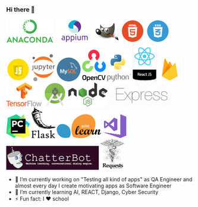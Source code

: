 ### Hi there 👋

![](https://raw.githubusercontent.com/georgecristian97/Logo/main/logo/Anaconda-Logo.png)   ![](https://raw.githubusercontent.com/georgecristian97/Logo/main/logo/appium-logo.png)  ![](https://raw.githubusercontent.com/georgecristian97/Logo/main/logo/gimp-logo.png)   ![](https://raw.githubusercontent.com/georgecristian97/Logo/main/logo/html-logo.png)   ![](https://raw.githubusercontent.com/georgecristian97/Logo/main/logo/css-logo.png)  ![](https://raw.githubusercontent.com/georgecristian97/Logo/main/logo/js-logo.png)   ![](https://raw.githubusercontent.com/georgecristian97/Logo/main/logo/jupyter-logo.png)   ![](https://raw.githubusercontent.com/georgecristian97/Logo/main/logo/mysql-logo.png)   ![](https://raw.githubusercontent.com/georgecristian97/Logo/main/logo/OpenCV-logo.png)   ![](https://raw.githubusercontent.com/georgecristian97/Logo/main/logo/python-logo.png)   ![](https://raw.githubusercontent.com/georgecristian97/Logo/main/logo/react-logo.png)   ![](https://raw.githubusercontent.com/georgecristian97/Logo/main/logo/firebase-logo.png)   ![](https://raw.githubusercontent.com/georgecristian97/Logo/main/logo/tensorflow-logo.png)   ![](https://raw.githubusercontent.com/georgecristian97/Logo/main/logo/androidstudio-logo.png)   ![](https://raw.githubusercontent.com/georgecristian97/Logo/main/logo/nodejs-logo.png)   ![](https://raw.githubusercontent.com/georgecristian97/Logo/main/logo/express-logo.png)   ![](https://raw.githubusercontent.com/georgecristian97/Logo/main/logo/pycharm-logo.png)   ![](https://raw.githubusercontent.com/georgecristian97/Logo/main/logo/flask-logo.png)   ![](https://raw.githubusercontent.com/georgecristian97/Logo/main/logo/scikit-logo.png)   ![](https://raw.githubusercontent.com/georgecristian97/Logo/main/logo/visualstudio-logo.png)   ![](https://raw.githubusercontent.com/georgecristian97/Logo/main/logo/chatterbot-logo.png)   ![](https://raw.githubusercontent.com/georgecristian97/Logo/main/logo/pythonRequests-logo.png)

- 🔭 I’m currently working on "Testing all kind of apps" as QA Engineer and almost every day I create motivating apps as Software Engineer
- 🌱 I’m currently learning AI, REACT, Django, Cyber Security
- ⚡ Fun fact: I :heart:   school
<!--
**georgecristian97/georgecristian97** is a ✨ _special_ ✨ repository because its `README.md` (this file) appears on your GitHub profile.

Here are some ideas to get you started:

- 🔭 I’m currently working on ...
- 🌱 I’m currently learning 
- 👯 I’m looking to collaborate on ...
- 🤔 I’m looking for help with AI
- 💬 Ask me about ...
- 📫 How to reach me: ...
- 😄 Pronouns: ...
- ⚡ Fun fact: I :heart: School
-->

